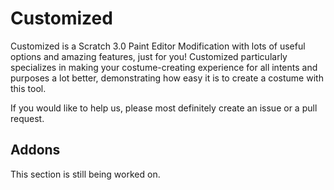 # Customized
Customized is a Scratch 3.0 Paint Editor Modification with lots of useful options and amazing features, just for you!
Customized particularly specializes in making your costume-creating experience for all intents and purposes a lot better, demonstrating how easy it is to create a costume with this tool.

If you would like to help us, please most definitely create an issue or a pull request.

## Addons
This section is still being worked on.
